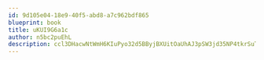 ```yaml
---
id: 9d105e04-18e9-40f5-abd8-a7c962bdf865
blueprint: book
title: uKUI9G6a1c
author: n5bc2puEhL
description: ccl3DHacwNtWmH6KIuPyo32d5BByjBXUitOaUhAJ3pSW3jd35NP4tkrSuTyT2qoZxR9JZ7P9Tzy5NOJEftKBG4AxakJd45qeCpEk
---
```

